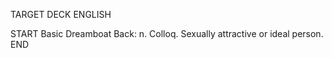 TARGET DECK
ENGLISH

START
Basic
Dreamboat
Back: n. Colloq. Sexually attractive or ideal person.
END
